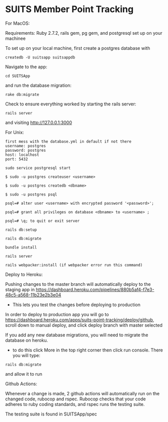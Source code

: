 # SUITS Member Point Tracking

For MacOS:

Requirements: Ruby 2.7.2, rails gem, pg gem, and postgresql set up on your machinee

 
To set up on your local machine, first create a postgres database with

```
createdb -U suitsapp suitsappdb
```

Navigate to the app:

```
cd SUITSApp  
```

and run the database migration:

```
rake db:migrate
```

Check to ensure everything worked by starting the rails server:

```
rails server
```

and visiting http://127.0.0.1:3000

For Unix:

```
first mess with the database.yml in default if not there
username: postgres
password: postgres
host: localhost
port: 5432
```
```
sudo service postgresql start
```
```
$ sudo -u postgres createuser <username>   
```
```
$ sudo -u postgres createdb <dbname> 
```
```
$ sudo -u postgres psql
```
```
psql=# alter user <username> with encrypted password '<password>';
```
```
psql=# grant all privileges on database <dbname> to <username> ;
```
```
psql=# \q; to quit or exit server
```
```
rails db:setup
```
```
rails db:migrate
```
```
bundle install
```
```
rails server
```
```
rails webpacker:install (if webpacker error run this command)
```

Deploy to Heroku:

Pushing changes to the master branch will automatically deploy to the staging app in https://dashboard.heroku.com/pipelines/880b5af4-f7e3-48c5-a568-11b23e2b3e04
- This lets you test the changes before deploying to production

In order to deploy to production app you will go to https://dashboard.heroku.com/apps/suits-point-tracking/deploy/github, scroll down to manual deploy, and click deploy branch with master selected

If you add any new database migrations, you will need to migrate the database on heroku.
- to do this click More in the top right corner then click run console. There you will type:

```
rails db:migrate
```

and allow it to run

Github Actions:

Whenever a change is made, 2 github actions will automatically run on the changed code, rubocop and rspec. Rubocop checks that your code adheres to ruby coding standards, and rspec runs the testing suite.

The testing suite is found in SUITSApp/spec